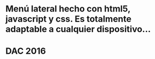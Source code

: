 
# Menú lateral hecho con html5, javascript y css. Es totalmente adaptable a cualquier dispositivo...




# DAC 2016

